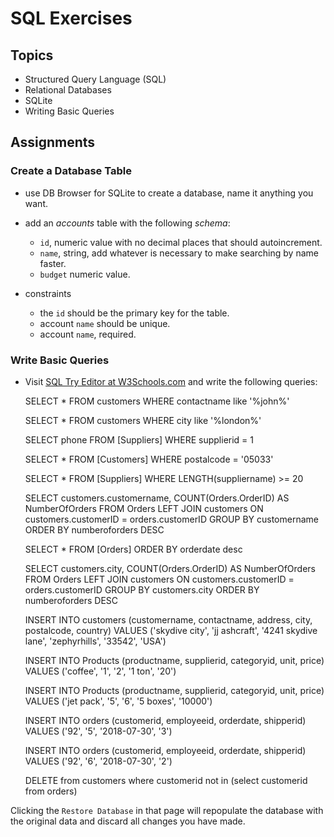 # SQL Exercises

## Topics

- Structured Query Language (SQL)
- Relational Databases
- SQLite
- Writing Basic Queries

## Assignments

### Create a Database Table

- use DB Browser for SQLite to create a database, name it anything you want.
- add an _accounts_ table with the following _schema_:

  - `id`, numeric value with no decimal places that should autoincrement.
  - `name`, string, add whatever is necessary to make searching by name faster.
  - `budget` numeric value.

- constraints
  - the `id` should be the primary key for the table.
  - account `name` should be unique.
  - account `name`, required.

### Write Basic Queries

- Visit [SQL Try Editor at W3Schools.com](https://www.w3schools.com/Sql/tryit.asp?filename=trysql_select_top) and write the following queries:

  <!-- - find all customers with a particular first name. -->

  SELECT * FROM customers WHERE contactname like '%john%'

  <!-- - find all customers that live in London. -->

  SELECT * FROM customers WHERE city like '%london%'

  <!-- - find the phone number for a particular supplier (provide id, or supplier name). -->

  SELECT phone FROM [Suppliers] WHERE supplierid = 1

  <!-- - find all customers in a particular postal code. -->

  SELECT * FROM [Customers] WHERE	postalcode = '05033'

  <!-- - find all suppliers who have names with more than 20 characters. -->

  SELECT * FROM [Suppliers] WHERE LENGTH(suppliername) >= 20

  <!-- - list customers descending by the number of orders. -->

  SELECT customers.customername, COUNT(Orders.OrderID) AS NumberOfOrders FROM Orders
  LEFT JOIN customers ON customers.customerID = orders.customerID
  GROUP BY customername
  ORDER BY numberoforders DESC
  

  <!-- - list orders descending by the order date. -->

  SELECT * FROM [Orders]
  ORDER BY orderdate desc

  <!-- - list orders grouped by customer showing the number of orders per customer. -->


  <!-- - list orders grouped by customer's city showing number of orders per city. -->

  SELECT customers.city, COUNT(Orders.OrderID) AS NumberOfOrders FROM Orders
  LEFT JOIN customers ON customers.customerID = orders.customerID
  GROUP BY customers.city
  ORDER BY numberoforders DESC  

  <!-- - add a customer using your information. -->

  INSERT INTO customers (customername, contactname, address, city, postalcode, country)
  VALUES ('skydive city', 'jj ashcraft', '4241 skydive lane', 'zephyrhills', '33542', 'USA')

  <!-- - add 2 products. -->

  INSERT INTO Products (productname, supplierid, categoryid, unit, price)
  VALUES ('coffee', '1', '2', '1 ton', '20')

  INSERT INTO Products (productname, supplierid, categoryid, unit, price)
  VALUES ('jet pack', '5', '6', '5 boxes', '10000')


  <!-- - add 2 orders with you as the customer. -->

  INSERT INTO orders (customerid, employeeid, orderdate, shipperid)
  VALUES ('92', '5', '2018-07-30', '3')

  INSERT INTO orders (customerid, employeeid, orderdate, shipperid)
  VALUES ('92', '6', '2018-07-30', '2')

  <!-- - delete all users that have no orders. -->

  DELETE from customers
  where customerid not in (select customerid from orders)
  


Clicking the `Restore Database` in that page will repopulate the database with the original data and discard all changes you have made.
